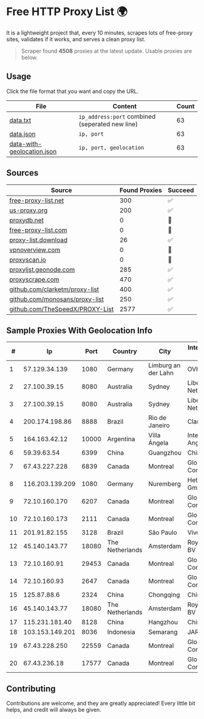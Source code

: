 
# Free HTTP Proxy List 🌍

It is a lightweight project that, every 10 minutes, scrapes lots of free-proxy sites, validates if it works, and serves a clean proxy list.


> Scraper found **4508** proxies at the latest update. Usable proxies are below.

## Usage

Click the file format that you want and copy the URL.


|File|Content|Count|
|----|-------|-----|
|[data.txt](https://raw.githubusercontent.com/themiralay/Proxy-List-World/master/data.txt)|`ip_address:port` combined (seperated new line)|63|
|[data.json](https://raw.githubusercontent.com/themiralay/Proxy-List-World/master/data.json)|`ip, port`|63|
|[data-with-geolocation.json](https://raw.githubusercontent.com/themiralay/Proxy-List-World/master/data-with-geolocation.json)|`ip, port, geolocation`|63|

## Sources

|Source|Found Proxies|Succeed|
|------|-------------|-------|
|[free-proxy-list.net](https://free-proxy-list.net)|300|✅|
|[us-proxy.org](https://www.us-proxy.org)|200|✅|
|[proxydb.net](http://proxydb.net)|0|🚫|
|[free-proxy-list.com](https://free-proxy-list.com/?page=&port=&type%5B%5D=http&type%5B%5D=https&up_time=0&search=Search)|0|🚫|
|[proxy-list.download](https://www.proxy-list.download/HTTP)|26|✅|
|[vpnoverview.com](https://vpnoverview.com/privacy/anonymous-browsing/free-proxy-servers)|0|🚫|
|[proxyscan.io](https://www.proxyscan.io)|0|🚫|
|[proxylist.geonode.com](https://proxylist.geonode.com/api/proxy-list?limit=300&page=1&sort_by=lastChecked&sort_type=desc&protocols=http,https)|285|✅|
|[proxyscrape.com](https://api.proxyscrape.com/v2/?request=displayproxies&protocol=http&timeout=10000&country=all&ssl=all&anonymity=all)|470|✅|
|[github.com/clarketm/proxy-list](https://raw.githubusercontent.com/clarketm/proxy-list/master/proxy-list-raw.txt)|400|✅|
|[github.com/monosans/proxy-list](https://raw.githubusercontent.com/monosans/proxy-list/main/proxies/http.txt)|250|✅|
|[github.com/TheSpeedX/PROXY-List](https://raw.githubusercontent.com/TheSpeedX/PROXY-List/master/http.txt)|2577|✅|


## Sample Proxies With Geolocation Info

|#|Ip|Port|Country|City|Internet Service Provider|
|-|--|----|-------|----|-------------------------|
|1|57.129.34.139|1080|Germany|Limburg an der Lahn|OVH SAS|
|2|27.100.39.15|8080|Australia|Sydney|Liberally Network LLC|
|3|27.100.39.15|8080|Australia|Sydney|Liberally Network LLC|
|4|200.174.198.86|8888|Brazil|Rio de Janeiro|Claro S.A|
|5|164.163.42.12|10000|Argentina|Villa Ángela|Interret Villa Angela SRL|
|6|59.39.63.54|6399|China|Guangzhou|Chinanet|
|7|67.43.227.228|6839|Canada|Montreal|GloboTech Communications|
|8|116.203.139.209|1080|Germany|Nuremberg|Hetzner Online GmbH|
|9|72.10.160.170|6207|Canada|Montreal|GloboTech Communications|
|10|72.10.160.173|2111|Canada|Montreal|GloboTech Communications|
|11|201.91.82.155|3128|Brazil|São Paulo|Vivo|
|12|45.140.143.77|18080|The Netherlands|Amsterdam|RoyaleHosting BV|
|13|72.10.160.91|29453|Canada|Montreal|GloboTech Communications|
|14|72.10.160.93|2647|Canada|Montreal|GloboTech Communications|
|15|125.87.88.6|2324|China|Chongqing|China Telecom|
|16|45.140.143.77|18080|The Netherlands|Amsterdam|RoyaleHosting BV|
|17|115.231.181.40|8128|China|Hangzhou|China Telecom|
|18|103.153.149.201|8036|Indonesia|Semarang|JARINGANKU|
|19|67.43.228.250|22559|Canada|Montreal|GloboTech Communications|
|20|67.43.236.18|17577|Canada|Montreal|GloboTech Communications|



## Contributing

Contributions are welcome, and they are greatly appreciated! Every
little bit helps, and credit will always be given.

